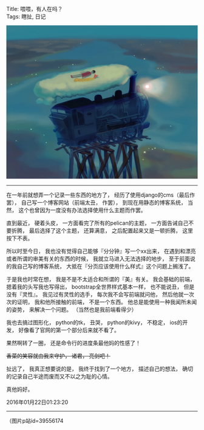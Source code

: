 Title: 喂喂，有人在吗？     
Tags: 瞎扯, 日记



![](../images/39556174.jpg)

* * *

在一年前就想弄一个记录一些东西的地方了， 经历了使用django的cms（最后作罢）， 自己写一个博客网站（前端太丑， 作罢）， 到现在用静态的博客系统， 当然， 这个也曾因为一度没有办法选择使用什么主题而作罢。  

直到最近， 硬着头皮， 一方面看完了所有的pelican的主题， 一方面告诫自己不要折腾， 最后选择了这个主题， 还算满意， 之后配置起来又是一顿折腾， 这里按下不表。  

所以时至今日， 我也没有觉得自己能够『分分钟』写一个xx出来， 在遇到和漂亮或者所谓的审美有关的东西的时候， 我就立马进入无法选择的地步， 至于前面说的我自己写的博客系统， 大抵在『分页应该使用什么样式』这个问题上搁浅了。  

于是我也时常在想， 我是不是不太适合和所谓的『美』有关。 我会基础的前端， 摁着我的头写我也写得出， bootstrap全世界样式基本一样， 也不能说丑， 但是没有『灵性』。 我见过有灵性的选手， 每次我不会写前端就问他， 然后他就一次次的证明， 我和他所接触的前端， 不是一个东西。  他总是能使用一种我闻所未闻的姿势， 来解决一个问题。 （当然也是我前端看得少）

我也去搞过图形化， python的tk， 丑哭， python的kivy， 不稳定， ios的开发， 好像看了官网的第一个部分后来就不看了。  

果然啊转了一圈， 还是命令行的进度条最他妈的性感了！  

~~香菜的笑容就由我来守护， 诸君， 亮剑吧！~~  


扯远了， 我真正想要说的是， 我终于找到了一个地方， 描述自己的想法， 确切的记录自己半途而废而又不以之为耻的心情。  

真他妈好。  

2016年01月22日01:23:20


---

（图片p站id=39556174
